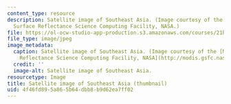 ```yaml
---
content_type: resource
description: Satellite image of Southeast Asia. (Image courtesy of the MODIS Land
  Surface Reflectance Science Computing Facility, NASA.)
file: https://ol-ocw-studio-app-production.s3.amazonaws.com/courses/21h-504-east-asia-in-the-world-spring-2003/4f46fd895a865b64dbb8b9d62ea7ff02_21h-504s03-th.jpg
file_type: image/jpeg
image_metadata:
  caption: Satellite image of Southeast Asia. (Image courtesy of the [MODIS Land Surface
    Reflectance Science Computing Facility, NASA](http://modis.gsfc.nasa.gov/).)
  credit: ''
  image-alt: Satellite image of Southeast Asia.
resourcetype: Image
title: Satellite image of Southeast Asia (thumbnail)
uid: 4f46fd89-5a86-5b64-dbb8-b9d62ea7ff02
---
```

